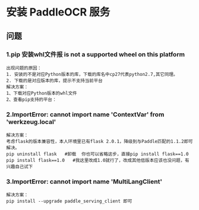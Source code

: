 # 安装 PaddleOCR 服务
## 问题
### 1.pip 安装whl文件报 is not a supported wheel on this platform
```
出现问题的原因：
1. 安装的不是对应Python版本的库，下载的库名中cp27代表python2.7,其它同理。
2. 下载的是对应版本的库，提示不支持当前平台
解决方案：
1、下载对应Python版本的whl文件
2、查看pip支持的平台：
```
### 2.ImportError: cannot import name 'ContextVar' from 'werkzeug.local'
```
解决方案：
考虑flask的版本兼容性，本人环境里已有flask 2.0.1，降级到与Paddle匹配的1.1.2即可解决。
pip uninstall flask   #卸载  你也可以省略这步，直接pip install flask==1.0
pip install flask==1.0   #我这里改成1.0就行了，改成其他低版本应该也没问题，有兴趣自己试下
```
### 3.ImportError: cannot import name 'MultiLangClient' 
```
解决方案：
pip install --upgrade paddle_serving_client 即可
```

